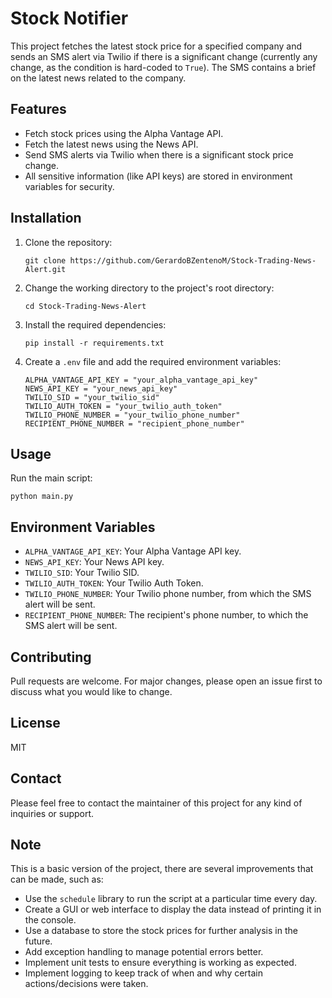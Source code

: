 # Stock Notifier

This project fetches the latest stock price for a specified company and sends an SMS alert via Twilio if there is a significant change (currently any change, as the condition is hard-coded to `True`). The SMS contains a brief on the latest news related to the company.

## Features

- Fetch stock prices using the Alpha Vantage API.
- Fetch the latest news using the News API.
- Send SMS alerts via Twilio when there is a significant stock price change.
- All sensitive information (like API keys) are stored in environment variables for security.

## Installation

1. Clone the repository:
    ```
    git clone https://github.com/GerardoBZentenoM/Stock-Trading-News-Alert.git
    ```
2. Change the working directory to the project's root directory:
    ```
    cd Stock-Trading-News-Alert
    ```
3. Install the required dependencies:
    ```
    pip install -r requirements.txt
    ```
4. Create a `.env` file and add the required environment variables:
    ```
    ALPHA_VANTAGE_API_KEY = "your_alpha_vantage_api_key"
    NEWS_API_KEY = "your_news_api_key"
    TWILIO_SID = "your_twilio_sid"
    TWILIO_AUTH_TOKEN = "your_twilio_auth_token"
    TWILIO_PHONE_NUMBER = "your_twilio_phone_number"
    RECIPIENT_PHONE_NUMBER = "recipient_phone_number"
    ```

## Usage

Run the main script:
```
python main.py
```

## Environment Variables

- `ALPHA_VANTAGE_API_KEY`: Your Alpha Vantage API key.
- `NEWS_API_KEY`: Your News API key.
- `TWILIO_SID`: Your Twilio SID.
- `TWILIO_AUTH_TOKEN`: Your Twilio Auth Token.
- `TWILIO_PHONE_NUMBER`: Your Twilio phone number, from which the SMS alert will be sent.
- `RECIPIENT_PHONE_NUMBER`: The recipient's phone number, to which the SMS alert will be sent.

## Contributing

Pull requests are welcome. For major changes, please open an issue first to discuss what you would like to change.

## License

MIT

## Contact

Please feel free to contact the maintainer of this project for any kind of inquiries or support.

## Note

This is a basic version of the project, there are several improvements that can be made, such as:

- Use the `schedule` library to run the script at a particular time every day.
- Create a GUI or web interface to display the data instead of printing it in the console.
- Use a database to store the stock prices for further analysis in the future.
- Add exception handling to manage potential errors better.
- Implement unit tests to ensure everything is working as expected.
- Implement logging to keep track of when and why certain actions/decisions were taken.
